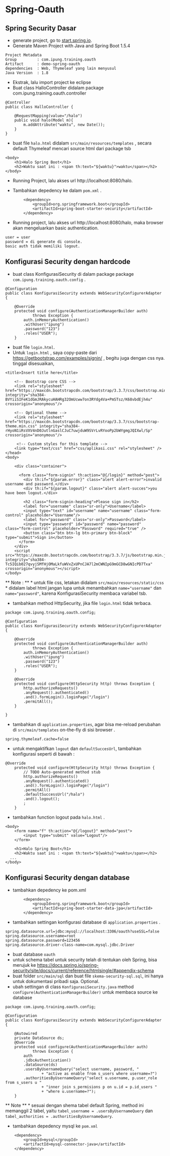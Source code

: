 # Spring-Oauth
## Spring Security Dasar
- generate project, go to [start.spring.io](https://start.spring.io/).
- Generate Maven Project with Java and Spring Boot 1.5.4
```
Project Metadata
Group         : com.ipung.training.oauth
Artifact      : demo-spring-oauth
dependencies  : Web, Thymeleaf yang lain menyusul
Java Version  : 1.8
```
- Ekstrak, lalu import project ke eclipse
- Buat class HalloController didalam package com.ipung.training.oauth.controller
```
@Controller
public class HalloController {

	@RequestMapping(value="/halo")
	public void halo(Model m){
		m.addAttribute("waktu", new Date());
	}
}
```
- buat file `halo.html` didalam `src/main/resources/templates` , secara default Thymeleaf mencari source html dari package tsb
```
<body>
	<h1>Halo Spring Boot</h1>
	<h2>Waktu saat ini : <span th:text="${waktu}">waktu</span></h2>
</body>
```
- Running Project, lalu akses url http://localhost:8080/halo.

- Tambahkan depedency ke dalam `pom.xml` .
```
		<dependency>
			<groupId>org.springframework.boot</groupId>
			<artifactId>spring-boot-starter-security</artifactId>
		</dependency>
 ```   
-  Running project, lalu akses url http://localhost:8080/halo, maka browser akan mengeluarkan basic authentication.
 ```
 user = user
 password = di generate di console.
 basic auth tidak memiliki logout.
 ```
 ## Konfigurasi Security dengan hardcode
- buat class KonfigurasiSecurity di dalam package package `com.ipung.training.oauth.config` .
```
@Configuration
public class KonfigurasiSecurity extends WebSecurityConfigurerAdapter {

	@Override
	protected void configure(AuthenticationManagerBuilder auth)
			throws Exception {
		auth.inMemoryAuthentication()
		.withUser("ipung")
		.password("123")
		.roles("USER");
	}
```  
- buat file `login.html`.
- Untuk `login.html` , saya copy-paste dari https://getbootstrap.com/examples/signin/ , begitu juga dengan css nya.
tinggal disesuaikan, 
```
<title>Insert title here</title>
	
	<!-- Bootstrap core CSS -->
    <link rel="stylesheet" href="https://maxcdn.bootstrapcdn.com/bootstrap/3.3.7/css/bootstrap.min.css" integrity="sha384-BVYiiSIFeK1dGmJRAkycuHAHRg32OmUcww7on3RYdg4Va+PmSTsz/K68vbdEjh4u" crossorigin="anonymous"/>
	
	<!-- Optional theme -->
	<link rel="stylesheet" href="https://maxcdn.bootstrapcdn.com/bootstrap/3.3.7/css/bootstrap-theme.min.css" integrity="sha384-rHyoN1iRsVXV4nD0JutlnGaslCJuC7uwjduW9SVrLvRYooPp2bWYgmgJQIXwl/Sp" crossorigin="anonymous"/>

	 <!-- Custom styles for this template -->
    <link type="text/css" href="css/aplikasi.css" rel="stylesheet" />
</head>
<body>

	<div class="container">

      <form class="form-signin" th:action="@{/login}" method="post">
      	<div th:if="${param.error}" class="alert alert-error">invalid username and password.</div>
      	<div th:if="${param.logout}" class="alert alert-succes">you have been logout.</div>
      	
        <h2 class="form-signin-heading">Please sign in</h2>
        <label for="username" class="sr-only">Username</label>
        <input type="text" id="username" name="username" class="form-control" placeholder="Username"/>
        <label for="password" class="sr-only">Password</label>
        <input type="password" id="password" name="password" class="form-control" placeholder="Password" required="true" />
        <button class="btn btn-lg btn-primary btn-block" type="submit">Sign in</button>
      </form>
    </div> 
    <script src="https://maxcdn.bootstrapcdn.com/bootstrap/3.3.7/js/bootstrap.min.js" integrity="sha384-Tc5IQib027qvyjSMfHjOMaLkfuWVxZxUPnCJA7l2mCWNIpG9mGCD8wGNIcPD7Txa" crossorigin="anonymous"></script>
</body>
```
** Note : **
	* untuk file css, letakan didalam `src/main/resources/static/css `
	* didalam label html jangan lupa untuk menambahkan `name="username"` dan `name="password"`, karena KonfigurasiSecurity membaca variabel tsb.
- tambahkan method HttpSecurity, jika file `login.html` tidak terbaca.
```
package com.ipung.training.oauth.config;

@Configuration
public class KonfigurasiSecurity extends WebSecurityConfigurerAdapter {

	@Override
	protected void configure(AuthenticationManagerBuilder auth)
			throws Exception {
		auth.inMemoryAuthentication()
		.withUser("ipung")
		.password("123")
		.roles("USER");
	}

	@Override
	protected void configure(HttpSecurity http) throws Exception {
		http.authorizeRequests()
		.anyRequest().authenticated()
		.and().formLogin().loginPage("/login")
		.permitAll();
	}
	
}
```
- tambahkan di `application.properties`, agar bisa me-reload perubahan di `src/main/templates` on-the-fly di sisi browser .
```
spring.thymeleaf.cache=false
```
- untuk mengaktifkan `logout` dan `defaultSuccesUrl`, tambahkan konfigurasi seperti di bawah :
```
@Override
	protected void configure(HttpSecurity http) throws Exception {
		// TODO Auto-generated method stub
		http.authorizeRequests()
		.anyRequest().authenticated()
		.and().formLogin().loginPage("/login")
		.permitAll()
		.defaultSuccessUrl("/halo")
		.and().logout();
		;
	}
```
- tambahkan function logout pada `halo.html` .
```
<body>
	<form name="f" th:action="@{/logout}" method="post">
		<input type="submit" value="Logout"/>
	</form>

	<h1>Halo Spring Boot</h1>
	<h2>Waktu saat ini : <span th:text="${waktu}">waktu</span></h2>
  ...
</body>
```
## Konfigurasi Security dengan database
- tambahkan depedency ke pom.xml
```
		<dependency>
			<groupId>org.springframework.boot</groupId>
			<artifactId>spring-boot-starter-data-jpa</artifactId>
		</dependency>
```
- tambahkan settingan konfigurasi database di `application.properties` .
```
spring.datasource.url=jdbc:mysql://localhost:3306/oauth?useSSL=false
spring.datasource.username=root
spring.datasource.password=123456
spring.datasource.driver-class-name=com.mysql.jdbc.Driver
```
- buat database `oauth`
- untuk schema tabel untuk security telah di tentukan oleh Spring, bisa merujuk ke https://docs.spring.io/spring-security/site/docs/current/reference/htmlsingle/#appendix-schema
- buat folder `src/main/sql` dan buat file `skema-security-sql.sql`, ini hanya untuk dokumentasi pribadi saja. Optional.
- ubah settingan di class `KonfigurasiSecurity.java` method `configure(AuthenticationManagerBuilder)` untuk membaca source ke database
```
package com.ipung.training.oauth.config;

@Configuration
public class KonfigurasiSecurity extends WebSecurityConfigurerAdapter {
	
	@Autowired
	private DataSource ds;
	@Override
	protected void configure(AuthenticationManagerBuilder auth)
			throws Exception {
		auth
		.jdbcAuthentication()
		.dataSource(ds)
		.usersByUsernameQuery("select username, password, "
				+ "active as enable from s_users where username=?")
		.authoritiesByUsernameQuery("select u.username, p.user_role from s_users u "
				+ "inner join s_permisions p on u.id = p.id_users "
				+ "where u.username=?");
	}
```
** Note ** 
	* sesuai dengan shema tabel default Spring, method ini memanggil 2 tabel, yaitu `tabel_username = .usersByUsernameQuery` dan 
	`tabel_authorities = .authoritiesByUsernameQuery`.
- tambahkan depedency mysql ke `pom.xml`
```
	<dependency>
		<groupId>mysql</groupId>
		<artifactId>mysql-connector-java</artifactId>
	</dependency>
```
